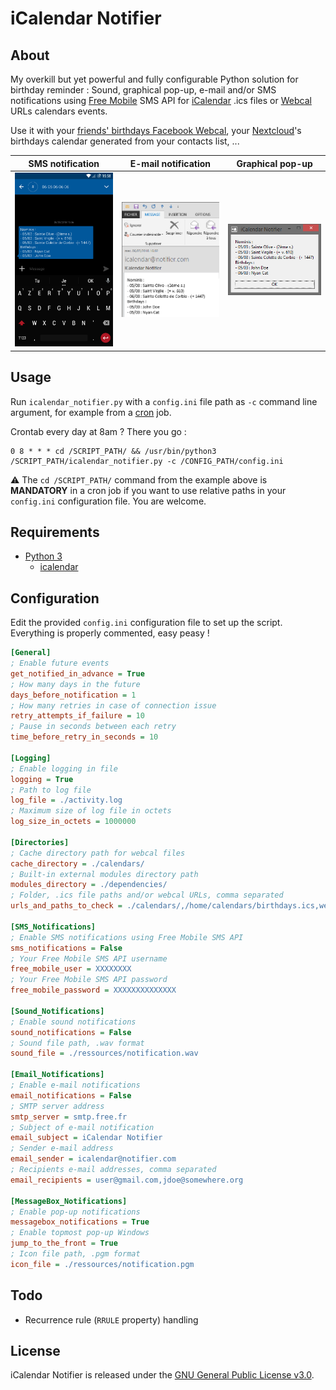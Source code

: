 # iCalendar Notifier

## About
My overkill but yet powerful and fully configurable Python solution for birthday reminder : Sound, graphical pop-up, e-mail and/or SMS notifications using [Free Mobile](http://mobile.free.fr/) SMS API for [iCalendar](https://en.wikipedia.org/wiki/ICalendar) .ics files or [Webcal](https://en.wikipedia.org/wiki/Webcal) URLs calendars events. 

Use it with your [friends' birthdays Facebook Webcal](https://www.facebook.com/help/152652248136178?helpref=uf_permalink), your [Nextcloud](https://nextcloud.com/)'s birthdays calendar generated from your contacts list, ...

| SMS notification | E-mail notification | Graphical pop-up |
|:-:|:-:|:-:|
| <img src="pictures/sms_iCalendar_Notifier.png" width="270px"> | <img src="pictures/e-mail_iCalendar_Notifier.png" width="270px"> | <img src="pictures/popup_iCalendar_Notifier.png"> |

## Usage
Run `icalendar_notifier.py` with a `config.ini` file path as `-c` command line argument, for example from a [cron](https://en.wikipedia.org/wiki/Cron) job.  

Crontab every day at 8am ? There you go :
```
0 8 * * * cd /SCRIPT_PATH/ && /usr/bin/python3 /SCRIPT_PATH/icalendar_notifier.py -c /CONFIG_PATH/config.ini
```
:warning: The `cd /SCRIPT_PATH/` command from the example above is **MANDATORY** in a cron job if you want to use relative paths in your `config.ini` configuration file. You are welcome.

## Requirements
- [Python 3](https://www.python.org/)
  - [icalendar](https://github.com/collective/icalendar)

## Configuration
Edit the provided `config.ini` configuration file to set up the script. Everything is properly commented, easy peasy !

```ini
[General]
; Enable future events
get_notified_in_advance = True
; How many days in the future
days_before_notification = 1
; How many retries in case of connection issue
retry_attempts_if_failure = 10
; Pause in seconds between each retry
time_before_retry_in_seconds = 10

[Logging]
; Enable logging in file
logging = True
; Path to log file
log_file = ./activity.log
; Maximum size of log file in octets
log_size_in_octets = 1000000

[Directories]
; Cache directory path for webcal files
cache_directory = ./calendars/
; Built-in external modules directory path
modules_directory = ./dependencies/
; Folder, .ics file paths and/or webcal URLs, comma separated
urls_and_paths_to_check = ./calendars/,/home/calendars/birthdays.ics,webcal://nominis.cef.fr/ical/nominis.php

[SMS_Notifications]
; Enable SMS notifications using Free Mobile SMS API
sms_notifications = False
; Your Free Mobile SMS API username
free_mobile_user = XXXXXXXX
; Your Free Mobile SMS API password
free_mobile_password = XXXXXXXXXXXXXX

[Sound_Notifications]
; Enable sound notifications
sound_notifications = False
; Sound file path, .wav format
sound_file = ./ressources/notification.wav

[Email_Notifications]
; Enable e-mail notifications
email_notifications = False
; SMTP server address
smtp_server = smtp.free.fr
; Subject of e-mail notification
email_subject = iCalendar Notifier
; Sender e-mail address
email_sender = icalendar@notifier.com
; Recipients e-mail addresses, comma separated
email_recipients = user@gmail.com,jdoe@somewhere.org

[MessageBox_Notifications]
; Enable pop-up notifications
messagebox_notifications = True
; Enable topmost pop-up Windows
jump_to_the_front = True
; Icon file path, .pgm format
icon_file = ./ressources/notification.pgm
```

## Todo
- Recurrence rule (`RRULE` property) handling
  
## License
iCalendar Notifier is released under the [GNU General Public License v3.0](https://www.gnu.org/licenses/gpl-3.0.fr.html).
